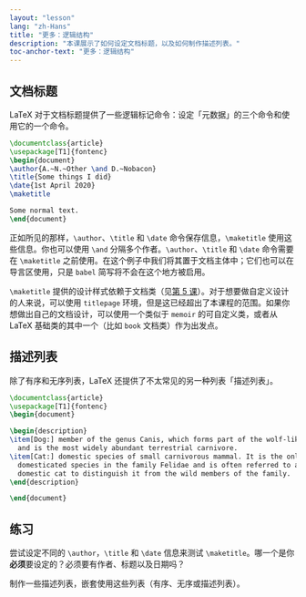 ```yaml
---
layout: "lesson"
lang: "zh-Hans"
title: "更多：逻辑结构"
description: "本课展示了如何设定文档标题，以及如何制作描述列表。"
toc-anchor-text: "更多：逻辑结构"
---
```


## 文档标题

LaTeX 对于文档标题提供了一些逻辑标记命令：设定「元数据」的三个命令和使用它的一个命令。

```latex
\documentclass{article}
\usepackage[T1]{fontenc}
\begin{document}
\author{A.~N.~Other \and D.~Nobacon}
\title{Some things I did}
\date{1st April 2020}
\maketitle

Some normal text.
\end{document}
```

正如所见的那样，`\author`、`\title` 和 `\date` 命令保存信息，`\maketitle` 使用这些信息。你也可以使用 `\and` 分隔多个作者。`\author`、`\title` 和 `\date` 命令需要在 `\maketitle` 之前使用。在这个例子中我们将其置于文档主体中；它们也可以在导言区使用，只是 `babel` 简写将不会在这个地方被启用。

`\maketitle` 提供的设计样式依赖于文档类（见[第 5 课](lesson-05)）。对于想要做自定义设计的人来说，可以使用 `titlepage` 环境，但是这已经超出了本课程的范围。如果你想做出自己的文档设计，可以使用一个类似于 `memoir` 的可自定义类，或者从 LaTeX 基础类的其中一个（比如 `book` 文档类）作为出发点。

## 描述列表

除了有序和无序列表，LaTeX 还提供了不太常见的另一种列表「描述列表」。

```latex
\documentclass{article}
\usepackage[T1]{fontenc}
\begin{document}

\begin{description}
\item[Dog:] member of the genus Canis, which forms part of the wolf-like canids,
  and is the most widely abundant terrestrial carnivore.
\item[Cat:] domestic species of small carnivorous mammal. It is the only
  domesticated species in the family Felidae and is often referred to as the
  domestic cat to distinguish it from the wild members of the family.
\end{description}

\end{document}
```

## 练习

尝试设定不同的 `\author`，`\title` 和 `\date` 信息来测试 `\maketitle`。哪一个是你**必须**要设定的？必须要有作者、标题以及日期吗？

制作一些描述列表，嵌套使用这些列表（有序、无序或描述列表）。
